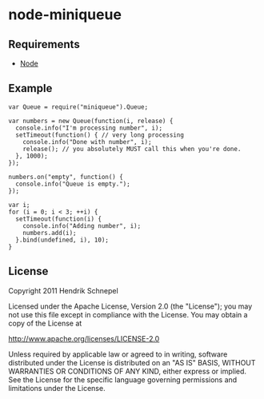 node-miniqueue
==============

Requirements
------------

* [Node](http://nodejs.org)


Example
-------

    var Queue = require("miniqueue").Queue;

    var numbers = new Queue(function(i, release) {
      console.info("I'm processing number", i);
      setTimeout(function() { // very long processing
        console.info("Done with number", i);
        release(); // you absolutely MUST call this when you're done.
      }, 1000);
    });

    numbers.on("empty", function() {
      console.info("Queue is empty.");
    });

    var i;
    for (i = 0; i < 3; ++i) {
      setTimeout(function(i) {
        console.info("Adding number", i);
        numbers.add(i);
      }.bind(undefined, i), 10);
    }


License
-------

Copyright 2011 Hendrik Schnepel

Licensed under the Apache License, Version 2.0 (the "License");
you may not use this file except in compliance with the License.
You may obtain a copy of the License at

  http://www.apache.org/licenses/LICENSE-2.0

Unless required by applicable law or agreed to in writing, software
distributed under the License is distributed on an "AS IS" BASIS,
WITHOUT WARRANTIES OR CONDITIONS OF ANY KIND, either express or implied.
See the License for the specific language governing permissions and
limitations under the License.
